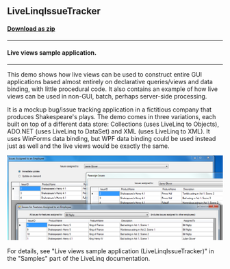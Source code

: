 ## LiveLinqIssueTracker
#### [Download as zip](https://grapecity.github.io/DownGit/#/home?url=https://github.com/GrapeCity/ComponentOne-WinForms-Samples/tree/master/NetFramework\DataSource\CS\LiveLinq\LiveLinqIssueTracker)
____
#### Live views sample application.
____
This demo shows how live views can be used to construct entire GUI applications based almost entirely on declarative queries/views and data binding, with little procedural code.
It also contains an example of how live views can be used in non-GUI, batch, perhaps server-side processing.

It is a mockup bug/issue tracking application in a fictitious company that produces Shakespeare's plays.
The demo comes in three variations, each built on top of a different data store: Collections (uses LiveLinq to Objects), ADO.NET (uses LiveLinq to DataSet) and XML (uses LiveLinq to XML).
It uses WinForms data binding, but WPF data binding could be used instead just as well and the live views would be exactly the same.

![screenshot](screenshot.png)

For details, see "Live views sample application (LiveLinqIssueTracker)" in the "Samples" part of the LiveLinq documentation.
